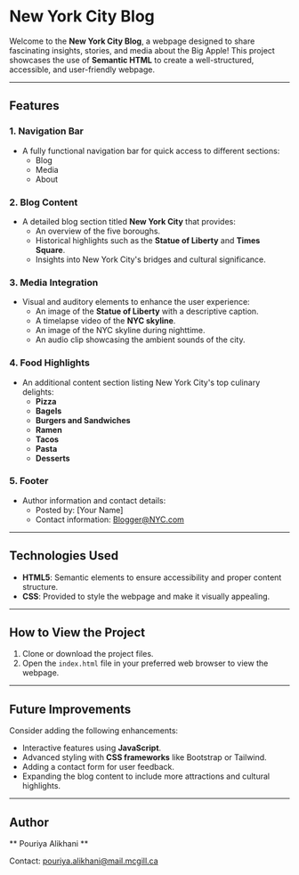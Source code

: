 # New York City Blog

Welcome to the **New York City Blog**, a webpage designed to share fascinating insights, stories, and media about the Big Apple! This project showcases the use of **Semantic HTML** to create a well-structured, accessible, and user-friendly webpage.

---

## Features

### **1. Navigation Bar**
- A fully functional navigation bar for quick access to different sections:
  - Blog
  - Media
  - About

### **2. Blog Content**
- A detailed blog section titled **New York City** that provides:
  - An overview of the five boroughs.
  - Historical highlights such as the **Statue of Liberty** and **Times Square**.
  - Insights into New York City's bridges and cultural significance.

### **3. Media Integration**
- Visual and auditory elements to enhance the user experience:
  - An image of the **Statue of Liberty** with a descriptive caption.
  - A timelapse video of the **NYC skyline**.
  - An image of the NYC skyline during nighttime.
  - An audio clip showcasing the ambient sounds of the city.

### **4. Food Highlights**
- An additional content section listing New York City's top culinary delights:
  - **Pizza**
  - **Bagels**
  - **Burgers and Sandwiches**
  - **Ramen**
  - **Tacos**
  - **Pasta**
  - **Desserts**

### **5. Footer**
- Author information and contact details:
  - Posted by: [Your Name]
  - Contact information: Blogger@NYC.com

---

## Technologies Used
- **HTML5**: Semantic elements to ensure accessibility and proper content structure.
- **CSS**: Provided to style the webpage and make it visually appealing.

---

## How to View the Project
1. Clone or download the project files.
2. Open the `index.html` file in your preferred web browser to view the webpage.

---

## Future Improvements
Consider adding the following enhancements:
- Interactive features using **JavaScript**.
- Advanced styling with **CSS frameworks** like Bootstrap or Tailwind.
- Adding a contact form for user feedback.
- Expanding the blog content to include more attractions and cultural highlights.

---

## Author
** Pouriya Alikhani **

Contact: pouriya.alikhani@mail.mcgill.ca

